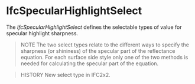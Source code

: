# IfcSpecularHighlightSelect

The _IfcSpecularHighlightSelect_ defines the selectable types of value for specular highlight sharpness.
<!-- end of short definition -->


> NOTE The two select types relate to the different ways to specify the sharpness (or shininess) of the specular part of the reflectance equation. For each surface side style only one of the two methods is needed for calculating the specular part of the equation.

> HISTORY New select type in IFC2x2.
